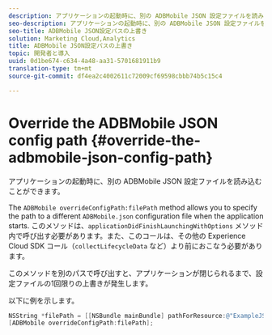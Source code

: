```yaml
---
description: アプリケーションの起動時に、別の ADBMobile JSON 設定ファイルを読み込むことができます。
seo-description: アプリケーションの起動時に、別の ADBMobile JSON 設定ファイルを読み込むことができます。
seo-title: ADBMobile JSON設定パスの上書き
solution: Marketing Cloud,Analytics
title: ADBMobile JSON設定パスの上書き
topic: 開発者と導入
uuid: 0d1be674-c634-4a48-aa31-5701681911b9
translation-type: tm+mt
source-git-commit: df4ea2c4002611c72009cf69598cbbb74b5c15c4

---
```



# Override the ADBMobile JSON config path {#override-the-adbmobile-json-config-path}

アプリケーションの起動時に、別の ADBMobile JSON 設定ファイルを読み込むことができます。

The `ADBMobile overrideConfigPath:filePath` method allows you to specify the path to a different `ADBMobile.json` configuration file when the application starts. このメソッドは、`applicationDidFinishLaunchingWithOptions` メソッド内で呼び出す必要があります。また、このコールは、その他の Experience Cloud SDK コール（`collectLifecycleData` など）より前におこなう必要があります。

このメソッドを別のパスで呼び出すと、アプリケーションが閉じられるまで、設定ファイルの1回限りの上書きが発生します。

以下に例を示します。

```objective-c
NSString *filePath = [[NSBundle mainBundle] pathForResource:@"ExampleJSONFile" ofType:@"json"]; 
[ADBMobile overrideConfigPath:filePath];
```

